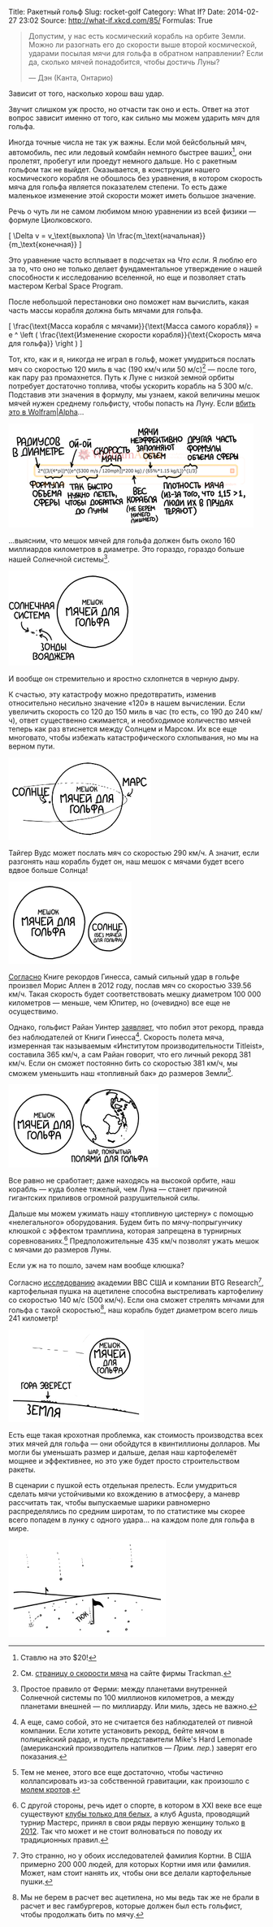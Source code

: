 Title: Ракетный гольф
Slug: rocket-golf
Category: What If?
Date: 2014-02-27 23:02
Source: http://what-if.xkcd.com/85/
Formulas: True

> Допустим, у нас есть космический корабль на орбите Земли. Можно ли разогнать его до скорости выше второй космической, ударами посылая мячи для гольфа в обратном направлении? Если да, сколько мячей понадобится, чтобы достичь Луны?
>
> — Дэн (Канта, Онтарио)

Зависит от того, насколько хорош ваш удар.

Звучит слишком уж просто, но отчасти так оно и есть. Ответ на этот вопрос зависит именно от того, как сильно мы можем ударить мяч для гольфа.

Иногда точные числа не так уж важны. Если мой бейсбольный мяч, автомобиль, пес или ледовый комбайн немного быстрее ваших[^1], они пролетят, пробегут или проедут немного дальше. Но с ракетным гольфом так не выйдет. Оказывается, в конструкции нашего космического корабля не обошлось без уравнения, в котором скорость мяча для гольфа является показателем степени. То есть даже маленькое изменение этой скорости может иметь большое значение.

[^1]: Ставлю на это $20!

Речь о чуть ли не самом любимом мною уравнении из всей физики — формуле Циолковского.

\[ \Delta v = v_\text{выхлопа} \ln \frac{m_\text{начальная}}{m_\text{конечная}} \]

Это уравнение часто всплывает в подсчетах на _Что если_. Я люблю его за то, что оно не только делает фундаментальное утверждение о нашей способности к исследованию вселенной, но еще и позволяет стать мастером Kerbal Space Program.

После небольшой перестановки оно поможет нам вычислить, какая часть массы корабля должна быть мячами для гольфа.

[ \frac{\text{Масса корабля с мячами}}{\text{Масса самого корабля}} = e ^ \left ( \frac{\text{Изменение скорости корабля}}{\text{Скорость мяча для гольфа}} \right ) \]

Тот, кто, как и я, никогда не играл в гольф, может умудриться послать мяч со скоростью 120 миль в час (190 км/ч или 50 м/с)[^2] — после того, как пару раз промахнется. Путь к Луне с низкой земной орбиты потребует достаточно топлива, чтобы ускорить корабль на 5&thinsp;300 м/с. Подставив эти значения в формулу, мы узнаем, какой величины мешок мячей нужен среднему гольфисту, чтобы попасть на Луну. Если [вбить это в Wolfram|Alpha](http://www.wolframalpha.com/input/?i=please+calculate+2*%28%283%2F%284*pi%29%29*%28%28e%5E%285300+m%2Fs+%2F+120mph%29%29*200+kg%29+%2F+%2865%25*1.15+kg%2FL%29%29%5E%281%2F3%29+thank+you)...

[^2]: См. [страницу о скорости мяча](http://mytrackman.com/explore/trackman-data/trackman-ball-data/ball-speed) на сайте фирмы Trackman.

![](/uploads/085-rocket-golf/golf_annotated_ru.png "На этот раз меня не забанили.")

...выясним, что мешок мячей для гольфа должен быть около 160 миллиардов километров в диаметре. Это гораздо, гораздо больше нашей Солнечной системы[^3].

[^3]: Простое правило от Ферми: между планетами внутренней Солнечной системы по 100 миллионов километров, а между планетами внешней — по миллиарду. Или миль, здесь не важно.

![](/uploads/085-rocket-golf/golf_120_ru.png "Не показано: всё то, что не является мячом для гольфа.")

И вообще он стремительно и яростно схлопнется в черную дыру.

К счастью, эту катастрофу можно предотвратить, изменив относительно несильно значение «120» в нашем вычислении. Если увеличить скорость со 120 до 150 миль в час (то есть, со 190 до 240 км/ч), ответ существенно сжимается, и необходимое количество мячей теперь как раз втиснется между Солнцем и Марсом. Их все еще многовато, чтобы избежать катастрофического схлопывания, но мы на верном пути.

![](/uploads/085-rocket-golf/golf_150_ru.png "Не показана: Земля — она в мешке с мячами.")

Тайгер Вудс может послать мяч со скоростью 290 км/ч. А значит, если разгонять наш корабль будет он, наш мешок с мячами будет всего вдвое больше Солнца!

![](/uploads/085-rocket-golf/golf_180_ru.png "Я думаю, это теннисные мячи.")

[Согласно](http://www.guinnessworldrecords.com/records-10000/fastest-golf-drive/) Книге рекордов Гинесса, самый сильный удар в гольфе произвел Морис Аллен в 2012 году, послав мяч со скоростью 339.56 км/ч. Такая скорость будет соответствовать мешку диаметром 100 000 километров — меньше, чем Юпитер, но (очевидно) все еще не осуществимо.

Однако, гольфист Райан Уинтер [заявляет](http://www.ryanwinther.com/about_records.htm), что побил этот рекорд, правда без наблюдателей от Книги Гинесса[^4]. Скорость полета мяча, измеренная так называемым «Институтом производительности Titleist», составила 365 км/ч, а сам Райан говорит, что его личный рекорд 381 км/ч. Если он сможет постоянно бить со скоростью 381 км/ч, мы сможем уменьшить наш «топливный бак» до размеров Земли[^5].

[^4]: А еще, само собой, это не считается без наблюдателей от пивной компании. Если хотите установить рекорд, бейте мячом в полицейский радар, и пусть представители Mike's Hard Lemonade (американский производитель напитков — _Прим. пер._) заверят его показания.
[^5]: Тем не менее, этого все еще достаточно, чтобы частично коллапсировать из-за собственной гравитации, как произошло с [молем кротов](http://chtoes.li/page/a-mole-of-moles).

![](/uploads/085-rocket-golf/golf_237_ru.png "Поля для гольфа занимают примерно 1/20000 часть земной суши. На настольном глобусе они будут примерно такого размера: o")

Все равно не сработает; даже находясь на высокой орбите, наш корабль — куда более тяжелый, чем Луна — станет причиной гигантских приливов огромной разрушительной силы.

Дальше мы можем ужимать нашу «топливную цистерну» с помощью «нелегального» оборудования. Будем бить по мячу-попрыгунчику клюшкой c эффектом трамплина, которая запрещена в турнирных соревнованиях.[^6] Предположительные 435 км/ч позволят ужать мешок с мячами до размеров Луны.

[^6]: С другой стороны, речь идет о спорте, в котором в XXI веке все еще существуют [клубы только для белых](http://www.washingtonpost.com/wp-dyn/content/article/2010/06/01/AR2010060103918.html), а клуб Agusta, проводящий турнир Мастерс, принял в свои ряды первую женщину только [в 2012](http://www.reuters.com/article/2012/08/20/us-golf-augusta-idUSBRE87J0IE20120820). Так что может и не стоит волноваться по поводу их традиционных правил.

Если уж на то пошло, зачем нам вообще клюшка?

Согласно [исследованию](http://arxiv.org/abs/1305.0966) академии ВВС США и компании BTG Research[^7], картофельная пушка на ацетилене способна выстреливать картофелину со скоростью 140 м/с (500 км/ч). Если она сможет стрелять мячами для гольфа с такой скоростью[^8], наш корабль будет диаметром всего лишь 241 километр!

[^7]: Это странно, но у обоих исследователей фамилия Кортни. В США примерно 200 000 людей, для которых Кортни имя или фамилия. Может, нам стоит нанять их, чтобы они все делали картофельные пушки.
[^8]: Мы не берем в расчет вес ацетилена, но мы ведь так же не брали в расчет и вес гамбургеров, которые должен был есть гольфист, чтобы продолжать бить по мячу.

![](/uploads/085-rocket-golf/golf_310_ru.png "ОСТОРОЖНО, ПРЯМО ПО КУРСУ КОСМИЧЕСКАЯ СТАНЦ... — эм, неважно. Упс.")

Есть еще такая крохотная проблемка, как стоимость производства всех этих мячей для гольфа — они обойдутся в квинтиллионы долларов. Мы могли бы уменьшать размер и дальше, делая наш картофелемёт мощнее и эффективнее, но это уже будет просто строительством ракеты.

В сценарии с пушкой есть отдельная прелесть. Если умудриться сделать мячи устойчивыми ко вхождению в атмосферу, а маневр рассчитать так, чтобы выпускаемые шарики равномерно распределялись по средним широтам, то по статистике мы скорее всего попадем в лунку с одного удара... на каждом поле для гольфа в мире.

![](/uploads/085-rocket-golf/golf_final_ru.png "Объёма тех, что упали в воду, будет достаточно, чтобы значительно повысить уровень воды — кроме Мёртвого моря, где они будут плавать на поверхности.")
